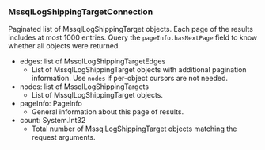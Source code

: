 ### MssqlLogShippingTargetConnection
Paginated list of MssqlLogShippingTarget objects. Each page of the results includes at most 1000 entries. Query the `pageInfo.hasNextPage` field to know whether all objects were returned.

- edges: list of MssqlLogShippingTargetEdges
  - List of MssqlLogShippingTarget objects with additional pagination information. Use `nodes` if per-object cursors are not needed.
- nodes: list of MssqlLogShippingTargets
  - List of MssqlLogShippingTarget objects.
- pageInfo: PageInfo
  - General information about this page of results.
- count: System.Int32
  - Total number of MssqlLogShippingTarget objects matching the request arguments.
